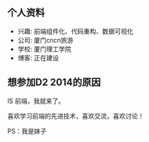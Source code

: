## 个人资料

* 兴趣: 前端组件化、代码重构、数据可视化
* 公司: 厦门cncn旅游
* 学校: 厦门理工学院
* 博客: 正在建设

## 想参加D2 2014的原因

IS 前端，我就来了。

喜欢学习前端的先进技术，喜欢交流，喜欢讨论！

PS：我是妹子

